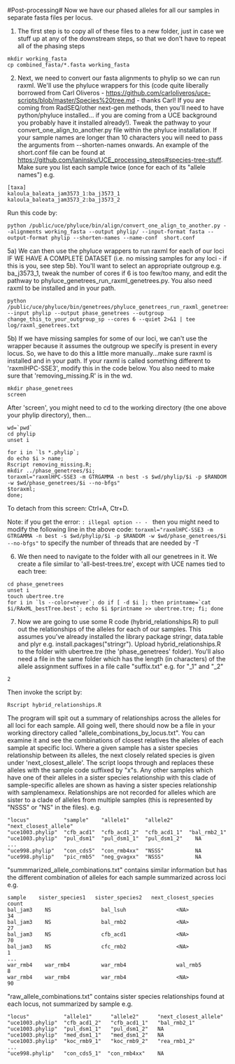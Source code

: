 #Post-processing#
Now we have our phased alleles for all our samples in separate fasta files per locus.

1) The first step is to copy all of these files to a new folder, just in case we stuff up at any of the downstream steps, so that we don't have to repeat all of the phasing steps
```
mkdir working_fasta
cp combined_fasta/*.fasta working_fasta
```

2) Next, we need to convert our fasta alignments to phylip so we can run raxml. We'll use the phyluce wrappers for this (code quite liberally borrowed from Carl Oliveros - https://github.com/carloliveros/uce-scripts/blob/master/Species%20tree.md - thanks Carl! If you are coming from RadSEQ/other next-gen methods, then you'll need to have python/phyluce installed... if you are coming from a UCE background you probably have it installed already!). Tweak the pathway to your convert_one_align_to_another.py file within the phyluce installation. If your sample names are longer than 10 characters you will need to pass the arguments from --shorten-names onwards. An example of the short.conf file can be found at https://github.com/laninsky/UCE_processing_steps#species-tree-stuff. Make sure you list each sample twice (once for each of its "allele names") e.g.
```
[taxa]
kaloula_baleata_jam3573_1:ba_j3573_1
kaloula_baleata_jam3573_2:ba_j3573_2
```
Run this code by:
```
python /public/uce/phyluce/bin/align/convert_one_align_to_another.py --alignments working_fasta --output phylip/ --input-format fasta --output-format phylip --shorten-names --name-conf  short.conf
```

5a) We can then use the phyluce wrappers to run raxml for each of our loci IF WE HAVE A COMPLETE DATASET (i.e. no missing samples for any loci - if this is you, see step 5b). You'll want to select an appropriate outgroup e.g. ba_j3573_1, tweak the number of cores if 6 is too few/too many, and edit the pathway to phyluce_genetrees_run_raxml_genetrees.py. You also need raxml to be installed and in your path.
```
python /public/uce/phyluce/bin/genetrees/phyluce_genetrees_run_raxml_genetrees.py --input phylip --output phase_genetrees --outgroup change_this_to_your_outgroup_sp --cores 6 --quiet 2>&1 | tee log/raxml_genetrees.txt

```

5b) If we have missing samples for some of our loci, we can't use the wrapper because it assumes the outgroup we specify is present in every locus. So, we have to do this a little more manually...make sure raxml is installed and in your path. If your raxml is called something different to 'raxmlHPC-SSE3', modify this in the code below. You also need to make sure that 'removing_missing.R' is in the wd.
```
mkdir phase_genetrees
screen
```
After 'screen', you might need to cd to the working directory (the one above your phylip directory), then...
```
wd=`pwd`
cd phylip
unset i

for i in `ls *.phylip`;
do echo $i > name;
Rscript removing_missing.R;
mkdir ../phase_genetrees/$i;
toraxml="raxmlHPC-SSE3 -m GTRGAMMA -n best -s $wd/phylip/$i -p $RANDOM -w $wd/phase_genetrees/$i --no-bfgs"
$toraxml;
done;
```
To detach from this screen: Ctrl+A, Ctr+D. 

Note: if you get the error: ```: illegal option -- - ``` then you might need to modify the following line in the above code:
```toraxml="raxmlHPC-SSE3 -m GTRGAMMA -n best -s $wd/phylip/$i -p $RANDOM -w $wd/phase_genetrees/$i --no-bfgs"```
to specify the number of threads that are needed by -T


6) We then need to navigate to the folder with all our genetrees in it. We create a file similar to 'all-best-trees.tre', except with UCE names tied to each tree:
```
cd phase_genetrees
unset i
touch ubertree.tre
for i in `ls --color=never`; do if [ -d $i ]; then printname=`cat $i/RAxML_bestTree.best`; echo $i $printname >> ubertree.tre; fi; done 
```

7) Now we are going to use some R code (hybrid_relationships.R) to pull out the relationships of the alleles for each of our samples. This assumes you've already installed the library package stringr, data.table and plyr e.g. install.packages("stringr"). Upload hybrid_relationships.R to the folder with ubertree.tre (the 'phase_genetrees' folder). You'll also need a file in the same folder which has the length (in characters) of the allele assignment suffixes in a file calle "suffix.txt" e.g. for "_1" and "_2"
```
2
```
Then invoke the script by:
```
Rscript hybrid_relationships.R
```

The program will spit out a summary of relationships across the alleles for all loci for each sample. All going well, there should now be a file in your working directory called "allele_combinations_by_locus.txt". You can examine it and see the combinations of closest relatives the alleles of each sample at specific loci.  Where a given sample has a sister species relationship between its alleles, the next closely related species is given under 'next_closest_allele'.  The script loops through and replaces these alleles with the sample code suffixed by "x"s. Any other samples which have one of their alleles in a sister species relationship with this clade of sample-specific alleles are shown as having a sister species relationship with samplenamexx. Relationships are not recorded for alleles which are sister to a clade of alleles from multiple samples (this is represented by "NSSS" or "NS" in the files). e.g.
```
"locus"           "sample"    "allele1"     "allele2"     "next_closest_allele"
"uce1003.phylip"  "cfb_acd1"  "cfb_acd1_2"  "cfb_acd1_1"  "bal_rmb2_1" 
"uce1003.phylip"  "pul_dsm1"  "pul_dsm1_1"  "pul_dsm1_2"    NA
...
"uce998.phylip"   "con_cds5"  "con_rmb4xx"  "NSSS"          NA  
"uce998.phylip"   "pic_rmb5"  "neg_gvagxx"  "NSSS"          NA

```
"summmarized_allele_combinations.txt" contains similar information but has the different combination of alleles for each sample summarized across loci e.g.
```
sample    sister_species1   sister_species2   next_closest_species  count
bal_jam3    NS                bal_lsuh                <NA>            34
bal_jam3    NS                bal_rmb2                <NA>            27
bal_jam3    NS                cfb_acd1                <NA>            70
bal_jam3    NS                cfc_rmb2                <NA>            1
...
war_rmb4    war_rmb4          war_rmb4                wal_rmb5        8
war_rmb4    war_rmb4          war_rmb4                <NA>            90

```
 "raw_allele_combinations.txt" contains sister species relationships found at each locus, not summarized by sample e.g.
```
"locus"           "allele1"      "allele2"      "next_closest_allele"
"uce1003.phylip"  "cfb_acd1_2"   "cfb_acd1_1"   "bal_rmb2_1"         
"uce1003.phylip"  "pul_dsm1_1"   "pul_dsm1_2"   NA                   
"uce1003.phylip"  "med_dsm1_1"   "med_dsm1_2"   NA                   
"uce1003.phylip"  "koc_rmb9_1"   "koc_rmb9_2"   "rea_rmb1_2" 
...
"uce998.phylip"   "con_cds5_1"  "con_rmb4xx"    NA
```
